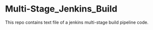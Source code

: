 # Multi-Stage_Jenkins_Build
This repo contains text file of a jenkins multi-stage build  pipeline code.
